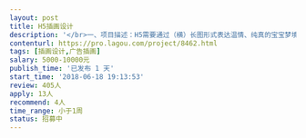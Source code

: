 ```yaml
---                
layout: post       
title: H5插画设计           
description: '</br>一、项目描述：H5需要通过（横）长图形式表达温情、纯真的宝宝梦境世界，天马行空的、可爱的、科幻的等等共有6条线，每条线对应一个故事一个梦境世界。每个故事线的长图可切分为3张标准图左右，其次每个故事对应一个TAG图。</br></br>二、手绘风格：以温情、温馨、有爱为基础，同时兼具多种类型风格</br></br>三、人员要求：有相关手绘经验，有手绘作品；能驾驭多种手绘类型；有良好的沟通能力和契约精神</br>'     
contenturl: https://pro.lagou.com/project/8462.html      
tags: [插画设计,广告插画]            
salary: 5000-10000元          
publish_time: '已发布 1 天'         
start_time: '2018-06-18 19:13:53'           
review: 405人                   
apply: 13人                   
recommend: 4人                   
time_range: 小于1周              
status: 招募中                  
---                 
```

